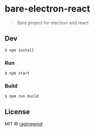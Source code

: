 # bare-electron-react

> Bare project for electron and react


## Dev

```
$ npm install
```

### Run

```
$ npm start
```

### Build

```
$ npm run build
```


## License

MIT © [ragingwind](http://ragingwind.me)
